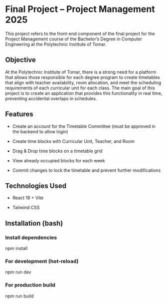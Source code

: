 # Final Project – Project Management 2025

This project refers to the front-end component of the final project for the Project Management course of the Bachelor’s Degree in Computer Engineering at the Polytechnic Institute of Tomar.

## Objective

At the Polytechnic Institute of Tomar, there is a strong need for a platform that allows those responsible for each degree program to create timetables that align with teacher availability, room allocation, and meet the scheduling requirements of each curricular unit for each class.
The main goal of this project is to create an application that provides this functionality in real time, preventing accidental overlaps in schedules.

## Features

- Create an account for the Timetable Committee (must be approved in the backend to allow login)

- Create time blocks with Curricular Unit, Teacher, and Room

- Drag & Drop time blocks on a timetable grid

- View already occupied blocks for each week

- Commit changes to lock the timetable and prevent further modifications

## Technologies Used

- React 18 + Vite

- Tailwind CSS

## Installation (bash)
### Install dependencies

npm install

### For development (hot-reload)

npm run dev

### For production build

npm run build
